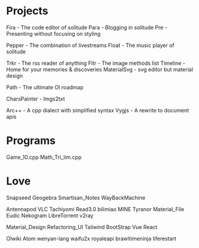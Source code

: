 # Projects
Fira - The code editor of solitude
Para - Blogging in solitude
Pre - Presenting without focusing on styling

Pepper - The combination of livestreams
Float - The music player of solitude

Trkr - The rss reader of anything
Fltr - The image methods list
Timeline - Home for your memories & discoveries
MaterialSvg - svg editor but material design

Path - The ultimate OI roadmap

CharsPainter - Imgs2txt

Arc++ - A cpp dialect with simplified syntax
Vygjs - A rewrite to document apis

# Programs
Game_10.cpp
Math_Tri_lim.cpp

# Love
Snapseed
Geogebra
Smartisan_Notes
WayBackMachine

Antennapod
VLC
Tachiyomi
Read3.0
bilimiao
MINE Tyranor
Material_File
Eudic
Nekogram
LibreTorrent
v2ray

Material_Design Refactoring_UI
Tailwind BootStrap
Vue React

OIwiki
Atom
wenyan-lang
waifu2x
royaleapi brawltimeninja
liferestart

